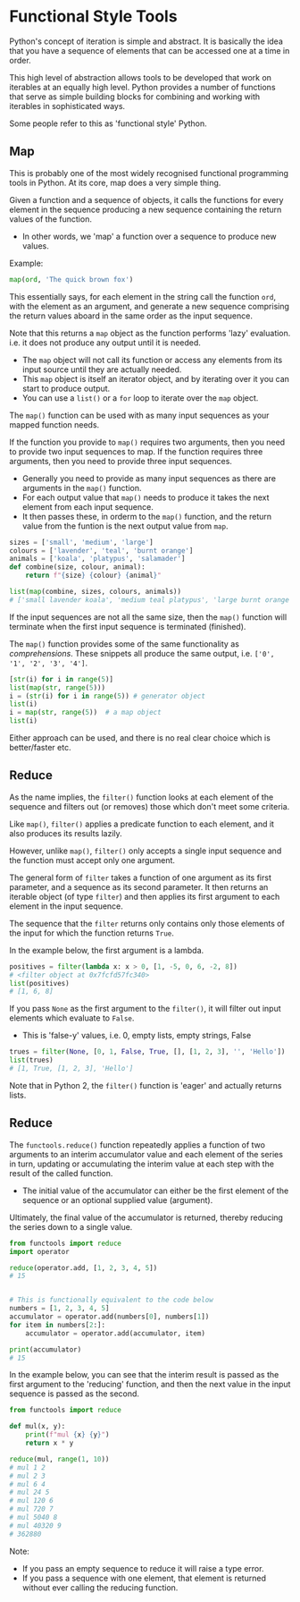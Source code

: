# Functional Style Tools

Python's concept of iteration is simple and abstract. It is basically the idea that
you have a sequence of elements that can be accessed one at a time in order.

This high level of abstraction allows tools to be developed that work on iterables at 
an equally high level. Python provides a number of functions that serve as simple
building blocks for combining and working with iterables in sophisticated ways. 

Some people refer to this as 'functional style' Python.

## Map

This is probably one of the most widely recognised functional programming tools in Python.
At its core, map does a very simple thing.

Given a function and a sequence of objects, it calls the functions for every element
in the sequence producing a new sequence containing the return values of the function.
* In other words, we 'map' a function over a sequence to produce new values.

Example:
```python
map(ord, 'The quick brown fox')
```
This essentially says, for each element in the string call the function `ord`, with the 
element as an argument, and generate a new sequence comprising the return values aboard
in the same order as the input sequence.

Note that this returns a `map` object as the function performs 'lazy' evaluation.
i.e. it does not produce any output until it is needed.
* The `map` object will not call its function or access any elements from its input source until 
they are actually needed.
* This `map` object is itself an iterator object, and by iterating over it you can start
to produce output.
* You can use a `list()` or a `for` loop to iterate over the `map` object.

The `map()` function can be used with as many input sequences as your mapped function
needs.

If the function you provide to `map()` requires two arguments, then you need to provide
two input sequences to map. If the function requires three arguments, then you need
to provide three input sequences. 
* Generally you need to provide as many input sequences as there are arguments in the
`map()` function.
* For each output value that `map()` needs to produce it takes the next element from
each input sequence. 
* It then passes these, in orderm to the `map()` function, and the return value from
the funtion is the next output value from `map`.

```python
sizes = ['small', 'medium', 'large']
colours = ['lavender', 'teal', 'burnt orange']
animals = ['koala', 'platypus', 'salamader']
def combine(size, colour, animal):
    return f"{size} {colour} {animal}"

list(map(combine, sizes, colours, animals))
# ['small lavender koala', 'medium teal platypus', 'large burnt orange salamader']
```

If the input sequences are not all the same size, then the `map()` function will terminate
when the first input sequence is terminated (finished).

The `map()` function provides some of the same functionality as *comprehensions*.
These snippets all produce the same output, i.e. `['0', '1', '2', '3', '4']`.
```python
[str(i) for i in range(5)]
list(map(str, range(5)))
i = (str(i) for i in range(5)) # generator object
list(i)
i = map(str, range(5))  # a map object
list(i)
```

Either approach can be used, and there is no real clear choice which is better/faster etc.


## Reduce

As the name implies, the `filter()` function looks at each element of the sequence and
filters out (or removes) those which don't meet some criteria.

Like `map()`, `filter()` applies a predicate function to each element, and it also 
produces its results lazily.

However, unlike `map()`, `filter()` only accepts a single input sequence and the function
must accept only one argument.

The general form of `filter` takes a function of one argument as its first parameter, and
a sequence as its second parameter. It then returns an iterable object (of type `filter`)
and then applies its first argument to each element in the input sequence.

The sequence that the `filter` returns only contains only those elements of the input
for which the function returns `True`.

In the example below, the first argument is a lambda.
```python
positives = filter(lambda x: x > 0, [1, -5, 0, 6, -2, 8])
# <filter object at 0x7fcfd57fc340>
list(positives)
# [1, 6, 8]
```

If you pass `None` as the first argument to the `filter()`, it will filter out input
elements which evaluate to `False`.
* This is 'false-y' values, i.e. 0, empty lists, empty strings, False

```python
trues = filter(None, [0, 1, False, True, [], [1, 2, 3], '', 'Hello'])
list(trues)
# [1, True, [1, 2, 3], 'Hello']
```

Note that in Python 2, the `filter()` function is 'eager' and actually returns lists.

## Reduce
The `functools.reduce()` function repeatedly applies a function of two arguments to an
interim accumulator value and each element of the series in turn, updating or 
accumulating the interim value at each step with the result of the called function.
* The initial value of the accumulator can either be the first element of the sequence
or an optional supplied value (argument).

Ultimately, the final value of the accumulator is returned, thereby reducing the series
down to a single value.

```python
from functools import reduce
import operator

reduce(operator.add, [1, 2, 3, 4, 5])
# 15


# This is functionally equivalent to the code below
numbers = [1, 2, 3, 4, 5]
accumulator = operator.add(numbers[0], numbers[1])
for item in numbers[2:]:
    accumulator = operator.add(accumulator, item)

print(accumulator)
# 15
```

In the example below, you can see that the interim result is passed as the first
argument to the 'reducing' function, and then the next value in the input sequence
is passed as the second.

```python
from functools import reduce

def mul(x, y):
    print(f"mul {x} {y}")
    return x * y

reduce(mul, range(1, 10))
# mul 1 2
# mul 2 3
# mul 6 4
# mul 24 5
# mul 120 6
# mul 720 7
# mul 5040 8
# mul 40320 9
# 362880
```

Note:
* If you pass an empty sequence to reduce it will raise a type error.
* If you pass a sequence with one element, that element is returned without ever
calling the reducing function.